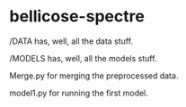 # bellicose-spectre

/DATA has, well, all the data stuff.

/MODELS has, well, all the models stuff.

Merge.py for merging the preprocessed data.

model1.py for running the first model.

